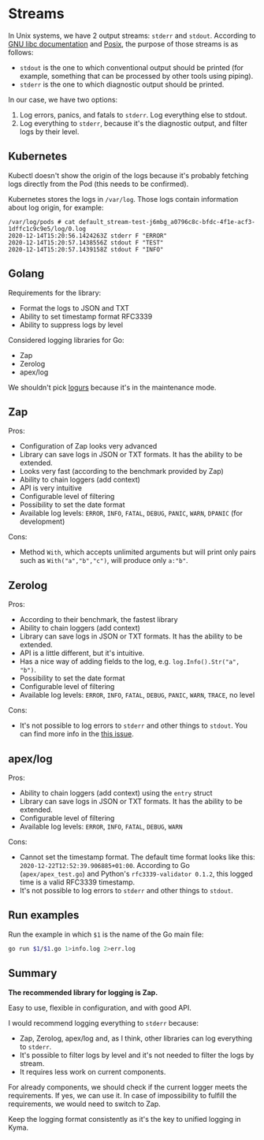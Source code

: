 # Streams
In Unix systems, we have 2 output streams: `stderr` and `stdout`. According to [GNU libc documentation](https://www.gnu.org/software/libc/manual/html_node/Standard-Streams.html)
and [Posix](https://pubs.opengroup.org/onlinepubs/9699919799/functions/stderr.html), the purpose of those streams is as follows:

- `stdout` is the one to which conventional output should be printed (for example, something that can be processed by other tools using piping).
- `stderr` is the one to which diagnostic output should be printed.

In our case, we have two options:

1. Log errors, panics, and fatals to `stderr`. Log everything else to stdout.
2. Log everything to `stderr`, because it's the diagnostic output, and filter logs by their level.

## Kubernetes

Kubectl doesn't show the origin of the logs because it's probably fetching logs directly from the Pod (this needs to be confirmed).

Kubernetes stores the logs in `/var/log`. Those logs contain information about log origin, for example:

```
/var/log/pods # cat default_stream-test-j6mbg_a0796c8c-bfdc-4f1e-acf3-1dffc1c9c9e5/log/0.log
2020-12-14T15:20:56.1424263Z stderr F "ERROR"
2020-12-14T15:20:57.1438556Z stdout F "TEST"
2020-12-14T15:20:57.1439158Z stdout F "INFO"
```

## Golang

Requirements for the library:

- Format the logs to JSON and TXT
- Ability to set timestamp format RFC3339
- Ability to suppress logs by level

Considered logging libraries for Go:

- Zap
- Zerolog
- apex/log

We shouldn't pick [logurs](https://github.com/sirupsen/logrus) because it's in the maintenance mode.

## Zap

Pros:

- Configuration of Zap looks very advanced
- Library can save logs in JSON or TXT formats. It has the ability to be extended.
- Looks very fast (according to the benchmark provided by Zap)
- Ability to chain loggers (add context)
- API is very intuitive
- Configurable level of filtering
- Possibility to set the date format
- Available log levels: `ERROR`, `INFO`, `FATAL`, `DEBUG`, `PANIC`, `WARN`, `DPANIC` (for development)

Cons:

-  Method `With`, which accepts unlimited arguments but will print only pairs such as `With("a","b","c")`, will produce only `a:"b"`.

## Zerolog

Pros:

- According to their benchmark, the fastest library
- Ability to chain loggers (add context)
- Library can save logs in JSON or TXT formats. It has the ability to be extended.
- API is a little different, but it's intuitive.
- Has a nice way of adding fields to the log, e.g. `log.Info().Str("a", "b")`.
- Possibility to set the date format
- Configurable level of filtering
- Available log levels: `ERROR`, `INFO`, `FATAL`, `DEBUG`, `PANIC`, `WARN`, `TRACE`, no level

Cons:

- It's not possible to log errors to `stderr` and other things to `stdout`. You can find more info in the [this issue](https://github.com/rs/zerolog/issues/150).

## apex/log

Pros:

- Ability to chain loggers (add context) using the `entry` struct
- Library can save logs in JSON or TXT formats. It has the ability to be extended.
- Configurable level of filtering
- Available log levels: `ERROR`, `INFO`, `FATAL`, `DEBUG`, `WARN`

Cons:

- Cannot set the timestamp format. The default time format looks like this: `2020-12-22T12:52:39.906885+01:00`.
According to Go (`apex/apex_test.go`) and Python's `rfc3339-validator 0.1.2`, this logged time is a valid RFC3339 timestamp.
- It's not possible to log errors to `stderr` and other things to `stdout`.

## Run examples

Run the example in which `$1` is the name of the Go main file:

```bash
go run $1/$1.go 1>info.log 2>err.log
```

## Summary

**The recommended library for logging is Zap.**

Easy to use, flexible in configuration, and with good API.

I would recommend logging everything to `stderr` because:

- Zap, Zerolog, apex/log and, as I think, other libraries can log everything to `stderr`.
- It's possible to filter logs by level and it's not needed to filter the logs by stream.
- It requires less work on current components.

For already components, we should check if the current logger meets the requirements. If yes, we can use it. In case of impossibility to fulfill the requirements, we would need to switch to Zap.

Keep the logging format consistently as it's the key to unified logging in Kyma.
